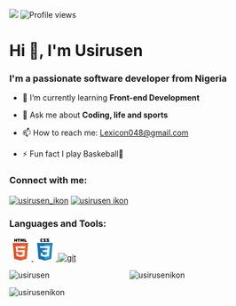 ![](https://img.shields.io/badge/Microverse-blueviolet)
![Profile views](https://gpvc.arturio.dev/UsirusenIkon) 

<h1 align="left">Hi 👋, I'm Usirusen</h1>
<h3 align="left">I'm a passionate software developer from Nigeria</h3>


- 🔭 I’m currently learning **Front-end Development**

- 💬 Ask me about **Coding, life and sports**

- 📫 How to reach me: Lexicon048@gmail.com

- ⚡ Fun fact I play Baskeball🏀 



<h3 align="left">Connect with me:</h3>
<p align="left">
<a href="https://twitter.com/Usirusen_Ikon" target="blank"><img align="center" src="https://raw.githubusercontent.com/rahuldkjain/github-profile-readme-generator/master/src/images/icons/Social/twitter.svg" alt="usirusen_ikon" height="30" width="40" /></a>
<a href="https://www.linkedin.com/in/usirusen-ikon-775855174/" target="blank"><img align="center" src="https://raw.githubusercontent.com/rahuldkjain/github-profile-readme-generator/master/src/images/icons/Social/linked-in-alt.svg" alt="usirusen ikon" height="30" width="40" /></a>
</p>


<h3 align="left">Languages and Tools:</h3>
<p align="left"> 
  <a href="https://www.w3.org/html/" target="_blank" rel="noreferrer"> <img src="https://raw.githubusercontent.com/devicons/devicon/master/icons/html5/html5-original-wordmark.svg" alt="html5" width="40" height="40"/> </a> 
  <a href="https://www.w3schools.com/css/" target="_blank" rel="noreferrer"> <img src="https://raw.githubusercontent.com/devicons/devicon/master/icons/css3/css3-original-wordmark.svg" alt="css3" width="40" height="40"/> </a>
  <a href="https://git-scm.com/" target="_blank" rel="noreferrer"> <img src="https://www.vectorlogo.zone/logos/git-scm/git-scm-icon.svg" alt="git" width="40" height="40"/> </a>
  <!-- <a href="https://webpack.js.org" target="_blank" rel="noreferrer"> <img src="https://raw.githubusercontent.com/devicons/devicon/d00d0969292a6569d45b06d3f350f463a0107b0d/icons/webpack/webpack-original-wordmark.svg" alt="webpack" width="40" height="40"/> </a>
  <a href="https://getbootstrap.com" target="_blank" rel="noreferrer"> <img src="https://raw.githubusercontent.com/devicons/devicon/master/icons/bootstrap/bootstrap-plain-wordmark.svg" alt="bootstrap" width="40" height="40"/></a> 
  <a href="https://developer.mozilla.org/en-US/docs/Web/JavaScript" target="_blank" rel="noreferrer"> <img src="https://raw.githubusercontent.com/devicons/devicon/master/icons/javascript/javascript-original.svg" alt="javascript" width="40" height="40"/> </a> 
  <a href="https://expressjs.com" target="_blank" rel="noreferrer"> <img src="https://raw.githubusercontent.com/devicons/devicon/master/icons/express/express-original-wordmark.svg" alt="express" width="40" height="40"/> </a> 
  <a href="https://www.mongodb.com/" target="_blank" rel="noreferrer"> <img src="https://raw.githubusercontent.com/devicons/devicon/master/icons/mongodb/mongodb-original-wordmark.svg" alt="mongodb" width="40" height="40"/> </a> 
  <a href="https://nodejs.org" target="_blank" rel="noreferrer"> <img src="https://raw.githubusercontent.com/devicons/devicon/master/icons/nodejs/nodejs-original-wordmark.svg" alt="nodejs" width="40" height="40"/> </a> 
  <a href="https://rubyonrails.org" target="_blank" rel="noreferrer"> <img src="https://raw.githubusercontent.com/devicons/devicon/master/icons/rails/rails-original-wordmark.svg" alt="rails" width="40" height="40"/> </a> 
  <a href="https://reactjs.org/" target="_blank" rel="noreferrer"> <img src="https://raw.githubusercontent.com/devicons/devicon/master/icons/react/react-original-wordmark.svg" alt="react" width="40" height="40"/> </a> 
  <a href="https://www.ruby-lang.org/en/" target="_blank" rel="noreferrer"> <img src="https://raw.githubusercontent.com/devicons/devicon/master/icons/ruby/ruby-original.svg" alt="ruby" width="40" height="40"/> </a> --> 
  </p>
  
  
<p>
  <img width="43%" align="left" src="https://github-readme-stats.vercel.app/api/top-langs?username=UsirusenIkon&layout=compact&theme=react&show_icons=true" alt="usirusen" />
</p>
<p>
  &nbsp;<img width="43%" align="left" src="https://github-readme-stats.vercel.app/api?username=usirusenikon&show_icons=true&theme=react" alt="usirusenikon" />
</p>

<p>
  <img width"40%" align="left" src="https://github-readme-streak-stats.herokuapp.com/?user=UsirusenIkon&theme=react" alt="usirusenikon"/>
</p>
<!--
**UsirusenIkon/UsirusenIkon** is a ✨ _special_ ✨ repository because its `README.md` (this file) appears on your GitHub profile.
- 🔭 I’m currently learning web-development ...
Here are some ideas to get you started:

- 🔭 I’m currently working on ...
- 🌱 I’m currently learning ...
- 👯 I’m looking to collaborate on ...
- 🤔 I’m looking for help with ...
- 💬 Ask me about ...
- 📫 How to reach me: ...
- 😄 Pronouns: ...
- ⚡ Fun fact: ...
-->
